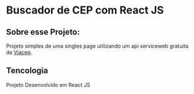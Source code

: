 # Buscador de CEP com React JS
## Sobre esse Projeto:
Projeto simples de uma singles page utilizando um api serviceweb gratuita da <a href="https://viacep.com.br/" targe="_blank">Viacep</a>.
## Tencologia
Projeto Desenvolvido em React JS